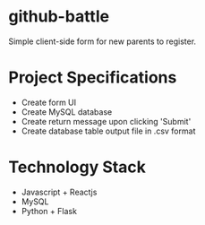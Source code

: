 # github-battle
Simple client-side form for new parents to register.

# Project Specifications
- Create form UI
- Create MySQL database
- Create return message upon clicking 'Submit'
- Create database table output file in .csv format

# Technology Stack
- Javascript + Reactjs
- MySQL
- Python + Flask
